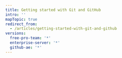 ```yaml
---
title: Getting started with Git and GitHub
intro: ''
mapTopic: true
redirect_from:
  - /articles/getting-started-with-git-and-github
versions:
  free-pro-team: '*'
  enterprise-server: '*'
  github-ae: '*'
---
```


